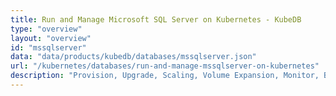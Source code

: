 ```yaml
---
title: Run and Manage Microsoft SQL Server on Kubernetes - KubeDB
type: "overview"
layout: "overview"
id: "mssqlserver"
data: "data/products/kubedb/databases/mssqlserver.json"
url: "/kubernetes/databases/run-and-manage-mssqlserver-on-kubernetes"
description: "Provision, Upgrade, Scaling, Volume Expansion, Monitor, Backup & Restore, Security for Microsoft SQL Server Databases in Kubernetes on any Public & Private Cloud"
---
```


